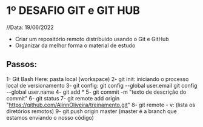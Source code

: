 # 1º DESAFIO GIT e GIT HUB

//Data: 19/06/2022
- Criar um repositório remoto distribuído usando o Git e GitHub
- Organizar da melhor forma o material de estudo

## Passos:
1- Git Bash Here: pasta local (workspace)
2- git init: iniciando o processo local de versionamento
3- git config: git config --global user.email
   git config --global user.name
4- git add *
5- git commit -m "texto de descrição do commit"
6- git status
7- git remote add origin "https://github.com/AlinnOliveira/treinamento.git"
8- git remote - v: (lista os diretórios remotos) 
9- git push origin master (master é a branch que estamos enviando o nosso código)

